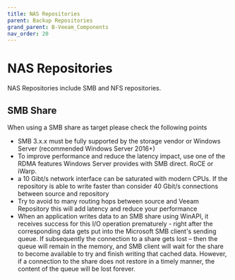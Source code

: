```yaml
---
title: NAS Repositories
parent: Backup Repositories
grand_parent: B-Veeam_Components
nav_order: 20
---
```


# NAS Repositories

NAS Repositories include SMB and NFS repositories.

## SMB Share

When using a SMB share as target please check the following points

- SMB 3.x.x must be fully supported by the storage vendor or Windows Server (recommended Windows
  Server 2016+)
- To improve performance and reduce the latency impact, use one of the RDMA features Windows Server
  provides with SMB direct. RoCE or iWarp.
- a 10 Gibt/s network interface can be saturated with modern CPUs. If the repository is able to
  write faster than consider 40 Gbit/s connections between source and repository
- Try to avoid to many routing hops between source and Veeam Repository this will add latency and
  reduce your performance
- When an application writes data to an SMB share using WinAPI, it receives success for this I/O
  operation prematurely - right after the corresponding data gets put into the Microsoft SMB client's
  sending queue. If subsequently the connection to a share gets lost – then the queue will remain in
  the memory, and SMB client will wait for the share to become available to try and finish writing
  that cached data. However, if a connection to the share does not restore in a timely manner, the
  content of the queue will be lost forever.

